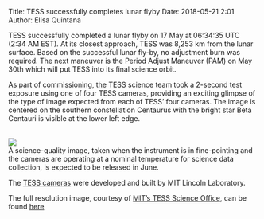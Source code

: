 Title: TESS successfully completes lunar flyby
Date: 2018-05-21 2:01
Author: Elisa Quintana

TESS successfully completed a lunar flyby on 17 May at 06:34:35 UTC (2:34 AM EST). At its closest approach, TESS was 8,253 km from the lunar surface. Based on the successful lunar fly-by, no adjustment burn was required. The next maneuver is the Period Adjust Maneuver (PAM) on May 30th which will put TESS into its final science orbit.

As part of commissioning, the TESS science team took a 2-second test exposure using one of four TESS cameras, providing an exciting glimpse of the type of image expected from each of TESS’ four cameras. The image is centered on the southern constellation Centaurus with the bright star Beta Centauri is visible at the lower left edge.

<br/>
<img class="img-responsive" style="max-width:67%;" src="images/tess-test-image.png">
<br/>
A science-quality image, taken when the instrument is in fine-pointing and the cameras are operating at a nominal temperature for science data collection, is expected to be released in June.

The [TESS cameras](https://heasarc.gsfc.nasa.gov/docs/tess/the-tess-space-telescope.html#tess-cameras) were developed and built by MIT Lincoln Laboratory.

The full resolution image, courtesy of [MIT’s TESS Science Office](https://tess.mit.edu), can be found [here](https://tess.mit.edu/wp-content/uploads/tess-centaurus-field-full-res.jpg)









